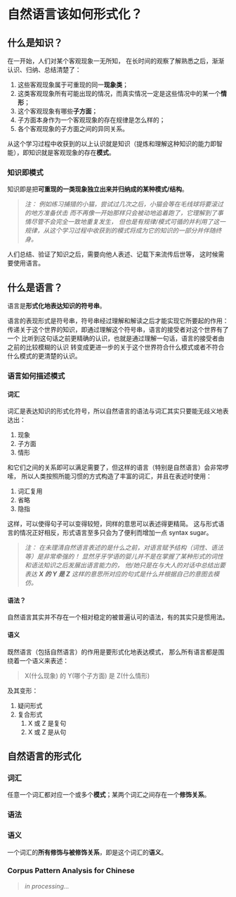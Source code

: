 # 自然语言该如何形式化？

## 什么是知识？
在一开始，人们对某个客观现象一无所知，
在长时间的观察了解熟悉之后，渐渐认识、归纳、总结清楚了：

1.  这些客观现象属于可重现的同一**现象类**；
1.  这类客观现象所有可能出现的情况，而真实情况一定是这些情况中的某一个**情形**；
1.  这个客观现象有哪些**子方面**；
1.  子方面本身作为一个客观现象的存在规律是怎么样的；
1.  各个客观现象的子方面之间的异同关系。

从这个学习过程中收获到的以上认识就是知识（提炼和理解这种知识的能力即智能），即知识就是客观现象的存在**模式**。

### 知识即模式
知识即是把**可重现的一类现象独立出来并归纳成的某种模式/结构**。

[//]: # (数学即结构)
[//]: # (这样从一开始的对某个客观现象的一无所知，进而到认识到)
[//]: # (这个客观现象所有可能出现的情况一定是这个模式下的某一个情形，)
[//]: # (从这个学习过程中收获到的模式就成为知识。)

> _注：
> 例如练习捕猎的小猫，尝试过几次之后，小猫会等在毛线球将要滚过的地方准备伏击
> 而不再像一开始那样只会被动地追着跑了，它理解到了事情尽管不会完全一致地重复发生，
> 但也是有规律/模式可循的并利用了这一规律，从这个学习过程中收获到的模式将成为它的知识的一部分并伴随终身。_

人们总结、验证了知识之后，需要向他人表述、记载下来流传后世等，
这时候需要使用语言。

## 什么是语言？
语言是**形式化地表达知识的符号串**。

语言的表现形式是符号串，符号串经过理解和解读之后才能实现它所要起的作用：
传递关于这个世界的知识，即通过理解这个符号串，语言的接受者对这个世界有了一个
比听到这句话之前更精确的认识，也就是通过理解一句话，语言的接受者由之前的比较模糊的认识
转变成更进一步的关于这个世界符合什么模式或者不符合什么模式的更清楚的认识。

### 语言如何描述模式

#### 词汇
词汇是表达知识的形式化符号，所以自然语言的语法与词汇其实只要能无歧义地表达出：

1. 现象
1. 子方面
1. 情形

和它们之间的关系即可以满足需要了，但这样的语言（特别是自然语言）会非常啰嗦，
所以人类按照所能习惯的方式构造了丰富的词汇，并且在表述时使用：

1. 词汇复用
1. 省略
1. 隐指

这样，可以使得句子可以变得较短，同样的意思可以表述得更精简。
这与形式语言的情况正好相反，形式语言至多只会为了便利而增加一点 syntax sugar。

> _注：
> 在未理清自然语言表述的是什么之前，对语言赋予结构（词性、语法等）是非常牵强的！
> 显然牙牙学语的婴儿并不是在掌握了某种形式的词性和语法知识之后发展出语言能力的，
> 他/她只是在与大人的对话中总结出要表达 **X 的 Y 是 Z** 这样的意思所对应的句式是什么并根据自己的意图去模仿。_

[//]: # (**语言的生成和理解是基于模式的**，即语言的作用即是要表达和传递模式。)

#### 语法？
自然语言其实并不存在一个相对稳定的被普遍认可的语法，有的其实只是惯用法。

#### 语义
既然语言（包括自然语言）的作用是要形式化地表达模式，
那么所有语言都是围绕着一个语义来表述：

> X(什么现象) 的 Y(哪个子方面) 是 Z(什么情形)

及其变形：

1. 疑问形式
1. 复合形式
   1. X 或 Z 是复句
   1. X 或 Z 是从句

## 自然语言的形式化
### 词汇
任意一个词汇都对应一个或多个**模式**；某两个词汇之间存在一个**修饰关系**。

### 语法

### 语义
一个词汇的**所有修饰与被修饰关系**，即是这个词汇的**语义**。

### Corpus Pattern Analysis for Chinese

> _in processing..._

